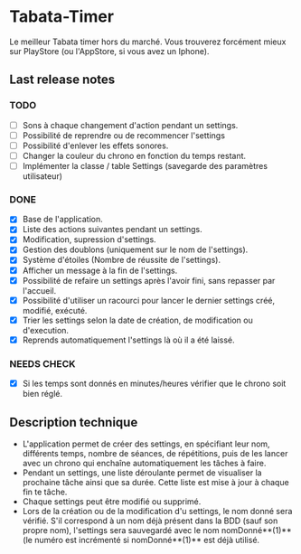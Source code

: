 # Tabata-Timer

Le meilleur Tabata timer hors du marché. Vous trouverez forcément mieux sur PlayStore (ou
l'AppStore, si vous avez un Iphone).

## Last release notes

### TODO

- [ ] Sons à chaque changement d'action pendant un settings.
- [ ] Possibilité de reprendre ou de recommencer l'settings
- [ ] Possibilité d'enlever les effets sonores.
- [ ] Changer la couleur du chrono en fonction du temps restant.
- [ ] Implémenter la classe / table Settings (savegarde des paramètres utilisateur)

### DONE

- [X] Base de l'application.
- [X] Liste des actions suivantes pendant un settings.
- [X] Modification, supression d'settings.
- [X] Gestion des doublons (uniquement sur le nom de l'settings).
- [X] Système d'étoiles (Nombre de réussite de l'settings).
- [X] Afficher un message à la fin de l'settings.
- [X] Possibilité de refaire un settings après l'avoir fini, sans repasser par l'accueil.
- [X] Possibilité d'utiliser un racourci pour lancer le dernier settings créé, modifié, exécuté.
- [X] Trier les settings selon la date de création, de modification ou d'execution.
- [X] Reprends automatiquement l'settings là où il a été laissé.

### NEEDS CHECK

- [X] Si les temps sont donnés en minutes/heures vérifier que le chrono soit bien réglé.

## Description technique

- L'application permet de créer des settings, en spécifiant leur nom, différents temps, nombre de
  séances, de répétitions, puis de les lancer avec un chrono qui enchaîne automatiquement les tâches
  à faire.
- Pendant un settings, une liste déroulante permet de visualiser la prochaine tâche ainsi que sa
  durée. Cette liste est mise à jour à chaque fin te tâche.
- Chaque settings peut être modifié ou supprimé.
- Lors de la création ou de la modification d'u settings, le nom donné sera vérifié. S'il correspond
  à un nom déjà présent dans la BDD (sauf son propre nom), l'settings sera sauvegardé avec le nom
  nomDonné**(1)** (le numéro est incrémenté si nomDonné**(1)** est déjà utilisé.
